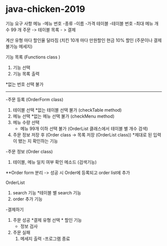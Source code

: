 # java-chicken-2019

기능 요구 사항
메뉴
-메뉴 번호
-종류
-이름
-가격
테이블
-테이블 번호
-최대 메뉴 개수 99 개
주문 -> 테이블 목록 - > 결제

계산
유형 마다 할인율 달라짐 (치킨 10개 마다 만원할인
현금 10% 할인 (주문이나 결제 불가능 메세지)


기능 목록 (Functions class )
1. 기능 선택
2. 기능 목록 출력

*없는 번호 선택 불가

--------------
-주문 등록  (OrderForm class)
 1. 테이블 선택
    *없는 테이블 선택 불가 (checkTable method)
 2. 메뉴 선택
    *없는 메뉴 선택 불가 (checkMenu method)
 3. 메뉴 수량 선택
    * 메뉴 99개 이하 선택 불가 (OrderList 클래스에서 테이블 별 개수 검색)
 4. 주문 정보 저장 후 (Order class -> 목록 저장 (OrderList class))
    *제대로 된 입력이 됐는 지 확인하는 기능

-주문 정보 (Order class)
 1. 테이블, 메뉴 일치 여부 확인 메소드 (검색기능)


**Order form 분리 -> 성공 시 Order에 등록되고 order list에 추가

 OrderList
  1. search 기능
   *테이블 별 search 기능
  2. order 추가 기능


-결제하기
 1. 주문 성공
    *결제 유형 선택
        * 할인 기능
    * 정보 검사
 2. 주문 실패
    1. 메세지 출력
-프로그램 종료